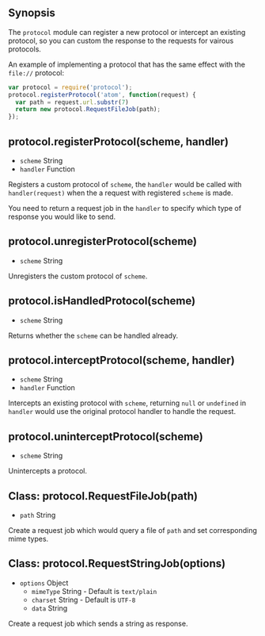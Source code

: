 ## Synopsis

The `protocol` module can register a new protocol or intercept an existing
protocol, so you can custom the response to the requests for vairous protocols.

An example of implementing a protocol that has the same effect with the
`file://` protocol:

```javascript
var protocol = require('protocol');
protocol.registerProtocol('atom', function(request) {
  var path = request.url.substr(7)
  return new protocol.RequestFileJob(path);
});
```

## protocol.registerProtocol(scheme, handler)

* `scheme` String
* `handler` Function

Registers a custom protocol of `scheme`, the `handler` would be called with
`handler(request)` when the a request with registered `scheme` is made.

You need to return a request job in the `handler` to specify which type of
response you would like to send.

## protocol.unregisterProtocol(scheme)

* `scheme` String

Unregisters the custom protocol of `scheme`.

## protocol.isHandledProtocol(scheme)

* `scheme` String

Returns whether the `scheme` can be handled already.

## protocol.interceptProtocol(scheme, handler)

* `scheme` String
* `handler` Function

Intercepts an existing protocol with `scheme`, returning `null` or `undefined`
in `handler` would use the original protocol handler to handle the request.

## protocol.uninterceptProtocol(scheme)

* `scheme` String

Unintercepts a protocol.

## Class: protocol.RequestFileJob(path)

* `path` String

Create a request job which would query a file of `path` and set corresponding
mime types.

## Class: protocol.RequestStringJob(options)

* `options` Object
  * `mimeType` String - Default is `text/plain`
  * `charset` String - Default is `UTF-8`
  * `data` String

Create a request job which sends a string as response.
